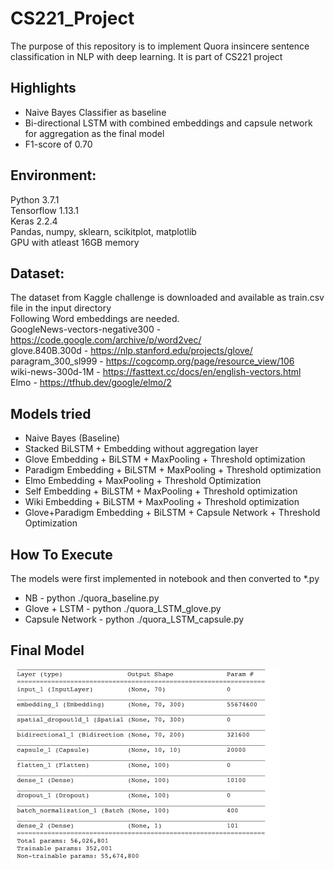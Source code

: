 # CS221_Project
The purpose of this repository is to implement Quora insincere sentence classification in NLP with deep learning.
It is part of CS221 project

## Highlights
* Naive Bayes Classifier as baseline
* Bi-directional LSTM with combined embeddings and capsule network for aggregation as the final model
* F1-score of 0.70

## Environment:
Python 3.7.1 <br />
Tensorflow 1.13.1 <br />
Keras 2.2.4 <br />
Pandas, numpy, sklearn, scikitplot, matplotlib <br />
GPU with atleast 16GB memory  <br />


## Dataset:
The dataset from Kaggle challenge is downloaded and available as train.csv file in the input directory <br />
Following Word embeddings are needed. <br />
GoogleNews-vectors-negative300 - https://code.google.com/archive/p/word2vec/ <br />
glove.840B.300d - https://nlp.stanford.edu/projects/glove/ <br />
paragram_300_sl999 - https://cogcomp.org/page/resource_view/106 <br />
wiki-news-300d-1M - https://fasttext.cc/docs/en/english-vectors.html <br />
Elmo - https://tfhub.dev/google/elmo/2  <br />


## Models tried
* Naive Bayes (Baseline)
* Stacked BiLSTM + Embedding without aggregation layer
* Glove Embedding + BiLSTM + MaxPooling + Threshold optimization
* Paradigm Embedding + BiLSTM + MaxPooling + Threshold optimization
* Elmo Embedding + MaxPooling + Threshold Optimization
* Self Embedding + BiLSTM + MaxPooling + Threshold optimization
* Wiki Embedding + BiLSTM + MaxPooling + Threshold optimization
* Glove+Paradigm Embedding + BiLSTM + Capsule Network + Threshold Optimization

## How To Execute
The models were first implemented in notebook and then converted to *.py <br />
* NB -  python ./quora_baseline.py
* Glove + LSTM - python ./quora_LSTM_glove.py
* Capsule Network - python ./quora_LSTM_capsule.py

## Final Model
![alt text](model.png "Model Architecture")

